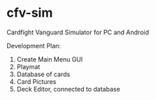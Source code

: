 # cfv-sim
Cardfight Vanguard Simulator for PC and Android


Development Plan:

1. Create Main Menu GUI
2. Playmat
3. Database of cards
4. Card Pictures
5. Deck Editor, connected to database
